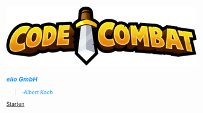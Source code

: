  ![Alt text](CodeCombat-Logo.png)
### <span style="color: #2498FF">***elio GmbH***




><span style="color: #2498FF ">*-Albert Koch*


[Starten](#code⚔%ef%b8%8fcombat)


